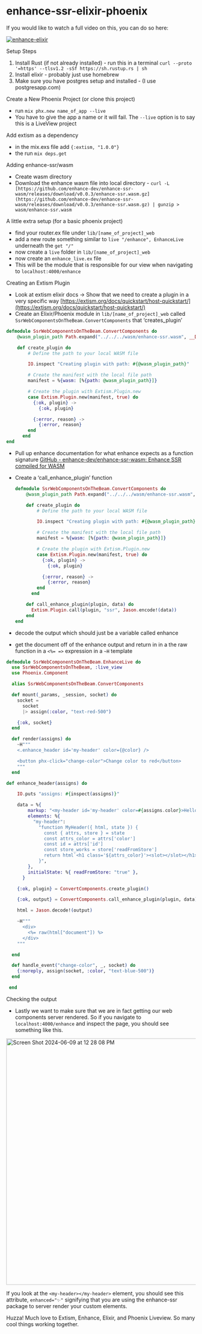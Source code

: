 # enhance-ssr-elixir-phoenix

If you would like to watch a full video on this, you can do so here:

[![enhance-elixir](https://github.com/Benanna2019/enhance-ssr-elixir-phoenix/assets/65513685/86412b68-0b9e-4cec-8d27-94dddc4c4476)](https://www.youtube.com/watch?v=LVlDhNxsSTQ)

Setup Steps

1. Install Rust (if not already installed) - run this in a terminal `curl --proto '=https' --tlsv1.2 -sSf https://sh.rustup.rs | sh`
2. Install elixir - probably just use homebrew
3. Make sure you have postgres setup and installed - (I use postgresapp.com)

Create a New Phoenix Project (or clone this project)

- run `mix phx.new name_of_app --live`
- You have to give the app a name or it will fail. The `--live` option is to say this is a LiveView project

Add extism as a dependency

- in the mix.exs file add `{:extism, "1.0.0"}`
- the run `mix deps.get`

Adding enhance-ssr/wasm

- Create wasm directory
- Download the enhance wasm file into local directory - `curl -L [https://github.com/enhance-dev/enhance-ssr-wasm/releases/download/v0.0.3/enhance-ssr.wasm.gz](https://github.com/enhance-dev/enhance-ssr-wasm/releases/download/v0.0.3/enhance-ssr.wasm.gz) | gunzip > wasm/enhance-ssr.wasm`

A little extra setup (for a basic phoenix project)

- find your router.ex file under `lib/[name_of_project]_web`
- add a new route something similar to `live "/enhance", EnhanceLive` underneath the `get "/"`
- now create a `live` folder in `lib/[name_of_project]_web`
- now create an `enhance_live.ex` file
- This will be the module that is responsible for our view when navigating to `localhost:4000/enhance`

Creating an Extism Plugin

- Look at extism elixir docs → Show that we need to create a plugin in a very specific way
  [https://extism.org/docs/quickstart/host-quickstart/](https://extism.org/docs/quickstart/host-quickstart/)
- Create an Elixir/Phoenix module in `lib/[name_of_project]_web` called `SsrWebComponentsOnTheBeam.ConvertComponents` that ‘creates_plugin’

```elixir
defmodule SsrWebComponentsOnTheBeam.ConvertComponents do
    @wasm_plugin_path Path.expand("../../../wasm/enhance-ssr.wasm", __DIR__)

    def create_plugin do
        # Define the path to your local WASM file

        IO.inspect "Creating plugin with path: #{@wasm_plugin_path}"

        # Create the manifest with the local file path
        manifest = %{wasm: [%{path: @wasm_plugin_path}]}

        # Create the plugin with Extism.Plugin.new
        case Extism.Plugin.new(manifest, true) do
          {:ok, plugin} ->
            {:ok, plugin}

          {:error, reason} ->
            {:error, reason}
        end
      end
end
```

- Pull up enhance documentation for what enhance expects as a function signature
  [GitHub - enhance-dev/enhance-ssr-wasm: Enhance SSR compiled for WASM](https://github.com/enhance-dev/enhance-ssr-wasm?tab=readme-ov-file#usage)
- Create a ‘call_enhance_plugin’ function

  ```elixir
  defmodule SsrWebComponentsOnTheBeam.ConvertComponents do
      @wasm_plugin_path Path.expand("../../../wasm/enhance-ssr.wasm", __DIR__)

      def create_plugin do
          # Define the path to your local WASM file

          IO.inspect "Creating plugin with path: #{@wasm_plugin_path}"

          # Create the manifest with the local file path
          manifest = %{wasm: [%{path: @wasm_plugin_path}]}

          # Create the plugin with Extism.Plugin.new
          case Extism.Plugin.new(manifest, true) do
            {:ok, plugin} ->
              {:ok, plugin}

            {:error, reason} ->
              {:error, reason}
          end
        end

      def call_enhance_plugin(plugin, data) do
        Extism.Plugin.call(plugin, "ssr", Jason.encode!(data))
      end
  end
  ```

- decode the output which should just be a variable called enhance
- get the document off of the enhance output and return in in a the raw function in a `<%= =>` expression in a `~H` template

```elixir
defmodule SsrWebComponentsOnTheBeam.EnhanceLive do
  use SsrWebComponentsOnTheBeam, :live_view
  use Phoenix.Component

  alias SsrWebComponentsOnTheBeam.ConvertComponents

  def mount(_params, _session, socket) do
    socket =
      socket
      |> assign(:color, "text-red-500")

    {:ok, socket}
  end

  def render(assigns) do
    ~H"""
    <.enhance_header id='my-header' color={@color} />

    <button phx-click="change-color">Change color to red</button>
    """
  end

def enhance_header(assigns) do

    IO.puts "assigns: #{inspect(assigns)}"

    data = %{
        markup: "<my-header id='my-header' color=#{assigns.color}>Hello World</my-header>",
        elements: %{
          "my-header":
            "function MyHeader({ html, state }) {
              const { attrs, store } = state
              const attrs_color = attrs['color']
              const id = attrs['id']
              const store_works = store['readFromStore']
              return html`<h1 class='${attrs_color}'><slot></slot></h1><p>store works: ${store_works} </p><p>attrs id: ${id} </p><p>attrs color: ${attrs_color} </p>`
            }",
        },
        initialState: %{ readFromStore: "true" },
      }

    {:ok, plugin} = ConvertComponents.create_plugin()

    {:ok, output} = ConvertComponents.call_enhance_plugin(plugin, data)

    html = Jason.decode!(output)

    ~H"""
      <div>
        <%= raw(html["document"]) %>
      </div>
    """

  end

  def handle_event("change-color", _, socket) do
    {:noreply, assign(socket, :color, "text-blue-500")}
  end

 end
```

Checking the output

- Lastly we want to make sure that we are in fact getting our web components server rendered. So if you navigate to `localhost:4000/enhance` and inspect the page, you should see something like this.

<img width="654" alt="Screen Shot 2024-06-09 at 12 28 08 PM" src="https://github.com/Benanna2019/enhance-ssr-elixir-phoenix/assets/65513685/22a0da79-15c5-4947-a238-3735ec63722f">

If you look at the `<my-header></my-header>` element, you should see this attribute, `enhanced="✨"` signifying that you are using the enhance-ssr package to server render your custom elements.

Huzza! Much love to Extism, Enhance, Elixir, and Phoenix Liveview. So many cool things working together.
